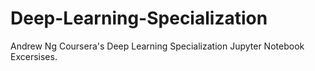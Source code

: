# Deep-Learning-Specialization
Andrew Ng Coursera's Deep Learning Specialization Jupyter Notebook Excersises.
